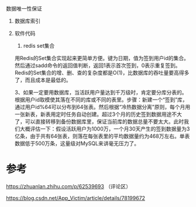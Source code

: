 数据唯一性保证

1. 数据库索引

2. 软件代码

   1. redis set集合

   用Redis的Set集合实现起来更简单方便。键为日期，值为签到用户id的集合。然后通过sadd命令的返回值判断，返回1表示首次签到，0表示重复签到。Redis的Set集合的增、删、查的复杂度都是O(1)，比数据库的吞吐量要高得多了，而且成本是最低的。

   3、如果一定要用数据库，当活跃用户量达到千万级时，肯定要分库分表的。根据用户id取模使其落在不同的库或不同的表里。步骤：新建一个“签到”库，通过用户id%64可以分布到64张表。然后根据“冷热数据分离”原则，每个月用一张新表，新表用定时任务自动创建。超过3个月的历史签到数据用途不大了，可以直接转移到备份数据库里，保证当前库的数据总量不要太大。此时我们大概评估一下：假设活跃用户为1000万，一个月30天产生的签到数据量为3亿条，由于共有64张表，则落在每张表里的平均数据量约为468万左右。单表数据低于500万条，这量级对MySQL来讲毫无压力了。







# 参考

https://zhuanlan.zhihu.com/p/62539693 （评论区）

https://blog.csdn.net/App_Victim/article/details/78199672

